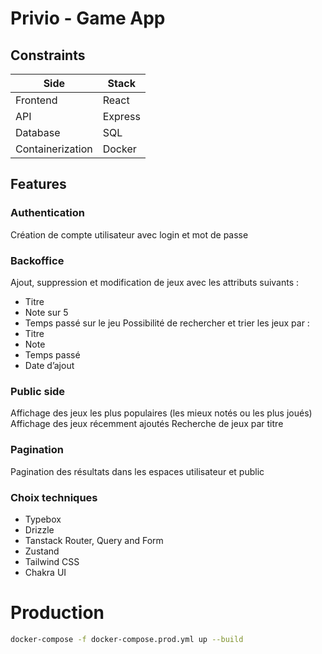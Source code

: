 # Privio - Game App

## Constraints

| Side             | Stack   |
|------------------|---------|
| Frontend         | React   |
| API              | Express |
| Database         | SQL     |
| Containerization | Docker  |

## Features

### Authentication

Création de compte utilisateur avec login et mot de passe

### Backoffice

Ajout, suppression et modification de jeux avec les attributs suivants :

- Titre
- Note sur 5
- Temps passé sur le jeu
  Possibilité de rechercher et trier les jeux par :
- Titre
- Note
- Temps passé
- Date d’ajout

### Public side

Affichage des jeux les plus populaires (les mieux notés ou les plus joués)
Affichage des jeux récemment ajoutés
Recherche de jeux par titre

### Pagination

Pagination des résultats dans les espaces utilisateur et public




### Choix techniques

- Typebox
- Drizzle
- Tanstack Router, Query and Form
- Zustand
- Tailwind CSS
- Chakra UI


# Production
```bash
docker-compose -f docker-compose.prod.yml up --build
```